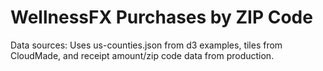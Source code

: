 WellnessFX Purchases by ZIP Code
====================

Data sources:
Uses us-counties.json from d3 examples, tiles from CloudMade, and receipt
amount/zip code data from production.

